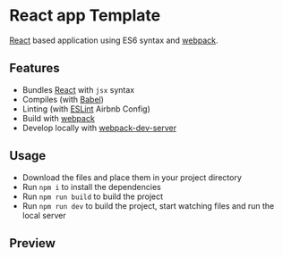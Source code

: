 # React app Template

[React](https://reactjs.org/) based application using ES6 syntax and [webpack](https://webpack.js.org/).

## Features

* Bundles [React](https://reactjs.org/) with `jsx` syntax
* Compiles (with [Babel](https://babeljs.io/))
* Linting (with [ESLint](http://eslint.org/) Airbnb Config)
* Build with [webpack](https://webpack.js.org/)
* Develop locally with [webpack-dev-server](https://webpack.js.org/configuration/dev-server/)

## Usage

* Download the files and place them in your project directory
* Run `npm i` to install the dependencies
* Run `npm run build` to build the project
* Run `npm run dev` to build the project, start watching files and run the local server

## Preview
